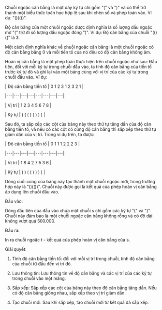 Chuỗi ngoặc cân bằng là một dãy ký tự chỉ gồm "(" và ")" và có thể trở thành một biểu thức toán học hợp lệ sau khi chèn số và phép toán vào. Ví dụ: "()(())".

Độ cân bằng của một chuỗi ngoặc được định nghĩa là số lượng dấu ngoặc mở "(" trừ đi số lượng dấu ngoặc đóng ")". Ví dụ: Độ cân bằng của chuỗi "(()((" là 3.

Một cách định nghĩa khác về chuỗi ngoặc cân bằng là một chuỗi ngoặc có độ cân bằng bằng 0 và mỗi tiền tố của nó đều có độ cân bằng không âm.

Hoán vị cân bằng là một phép toán thực hiện trên chuỗi ngoặc như sau: Đầu tiên, đối với mỗi ký tự trong chuỗi đầu vào, ta tính độ cân bằng của tiền tố trước ký tự đó và ghi lại vào một bảng cùng với vị trí của các ký tự trong chuỗi đầu vào. Ví dụ:

| Độ cân bằng tiền tố | 0  1  2  3  1  2  3  2 1 |

|---|---|---|---|---|---|---|---|

| Vị trí               | 1  2  3  4  5  6  7  8 |

| Ký tự               | (  (  (  )  (  )  )  ) |

Sau đó, ta sắp xếp các cột của bảng này theo thứ tự tăng dần của độ cân bằng tiền tố, và nếu có các cột có cùng độ cân bằng thì sắp xếp theo thứ tự giảm dần của vị trí. Trong ví dụ trên, ta được:

| Độ cân bằng tiền tố | 0  1  1  1  2  2  2  3 |

|---|---|---|---|---|---|---|---|

| Vị trí               | 1  8  4  2  7  5  3  6 |

| Ký tự               | (  )  (  (  )  )  )  ) |

Dòng cuối cùng của bảng này tạo thành một chuỗi ngoặc mới, trong trường hợp này là "()(())". Chuỗi này được gọi là kết quả của phép hoán vị cân bằng áp dụng lên chuỗi đầu vào.

Đầu vào:

Dòng đầu tiên của đầu vào chứa một chuỗi s chỉ gồm các ký tự "(" và ")". Chuỗi này đảm bảo là một chuỗi ngoặc cân bằng không rỗng và có độ dài không vượt quá 500.000.

Đầu ra:

In ra chuỗi ngoặc t - kết quả của phép hoán vị cân bằng của s.

Giải quyết:

1. Tính độ cân bằng tiền tố: đối với mỗi vị trí trong chuỗi, tính độ cân bằng của chuỗi từ đầu đến vị trí đó.
   
2. Lưu thông tin: Lưu thông tin về độ cần bằng và các vị trí của các ký tự trong chuỗi vào một mảng.
   
3. Sắp xếp: Sắp xếp các cột của bảng này theo độ cân bẳng tăng dần. Nếu có độ cân bằng giống nhau, sắp xếp theo vị trí giảm dần.
   
4. Tạo chuỗi mới: Sau khi sắp xếp, tạo chuỗi mới từ kết quả đã sắp xếp.
